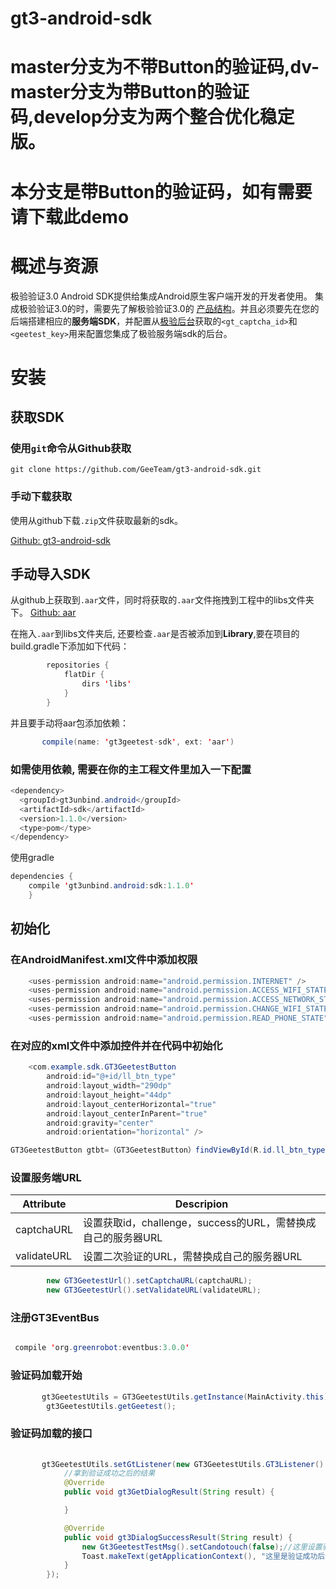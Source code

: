 # gt3-android-sdk
# master分支为不带Button的验证码,dv-master分支为带Button的验证码,develop分支为两个整合优化稳定版。
# 本分支是带Button的验证码，如有需要请下载此demo
# 概述与资源

极验验证3.0 Android SDK提供给集成Android原生客户端开发的开发者使用。
集成极验验证3.0的时，需要先了解极验验证3.0的 [产品结构](http://docs.geetest.com/install/overview/#产品结构)。并且必须要先在您的后端搭建相应的**服务端SDK**，并配置从[极验后台]()获取的`<gt_captcha_id>`和`<geetest_key>`用来配置您集成了极验服务端sdk的后台。

# 安装

## 获取SDK

### 使用`git`命令从Github获取

```
git clone https://github.com/GeeTeam/gt3-android-sdk.git
```

### 手动下载获取

使用从github下载`.zip`文件获取最新的sdk。

[Github: gt3-android-sdk](https://github.com/GeeTeam/gt3-android-sdk)

## 手动导入SDK
从github上获取到`.aar`文件，同时将获取的`.aar`文件拖拽到工程中的libs文件夹下。
[Github: aar](https://github.com/GeeTeam/gt3-android-sdk/tree/dv-master/app/libs)

在拖入`.aar`到libs文件夹后, 还要检查`.aar`是否被添加到**Library**,要在项目的build.gradle下添加如下代码：
```java
        repositories {
            flatDir {
                dirs 'libs'
            }
        }

```
并且要手动将aar包添加依赖：
```java
       compile(name: 'gt3geetest-sdk', ext: 'aar')

``` 

### 如需使用依赖, 需要在你的主工程文件里加入一下配置

```java
<dependency>
  <groupId>gt3unbind.android</groupId>
  <artifactId>sdk</artifactId>
  <version>1.1.0</version>
  <type>pom</type>
</dependency>
```
使用gradle

```java
dependencies {
	compile 'gt3unbind.android:sdk:1.1.0'
	}
``` 
## 初始化

### 在AndroidManifest.xml文件中添加权限
```java
    <uses-permission android:name="android.permission.INTERNET" />
    <uses-permission android:name="android.permission.ACCESS_WIFI_STATE" />
    <uses-permission android:name="android.permission.ACCESS_NETWORK_STATE" />
    <uses-permission android:name="android.permission.CHANGE_WIFI_STATE" />
    <uses-permission android:name="android.permission.READ_PHONE_STATE" />

```
### 在对应的xml文件中添加控件并在代码中初始化

```java
    <com.example.sdk.GT3GeetestButton
        android:id="@+id/ll_btn_type"
        android:layout_width="290dp"
        android:layout_height="44dp"
        android:layout_centerHorizontal="true"
        android:layout_centerInParent="true"
        android:gravity="center"
        android:orientation="horizontal" />

```
```java
GT3GeetestButton gtbt=（GT3GeetestButton）findViewById(R.id.ll_btn_type);
```

### 设置服务端URL

| Attribute | Descripion |
| ------ | ------ |
| captchaURL|设置获取id，challenge，success的URL，需替换成自己的服务器URL|
|validateURL|设置二次验证的URL，需替换成自己的服务器URL|

```java
        new GT3GeetestUrl().setCaptchaURL(captchaURL);
        new GT3GeetestUrl().setValidateURL(validateURL);

```
### 注册GT3EventBus


```java

 compile 'org.greenrobot:eventbus:3.0.0'
```
### 验证码加载开始
```java
       gt3GeetestUtils = GT3GeetestUtils.getInstance(MainActivity.this);
        gt3GeetestUtils.getGeetest();

```

### 验证码加载的接口


```java
  
       gt3GeetestUtils.setGtListener(new GT3GeetestUtils.GT3Listener() {
            //拿到验证成功之后的结果
            @Override
            public void gt3GetDialogResult(String result) {

            }

            @Override
            public void gt3DialogSuccessResult(String result) {
                new Gt3GeetestTestMsg().setCandotouch(false);//这里设置验证成功后是否可以关闭
                Toast.makeText(getApplicationContext(), "这里是验证成功后执行的操作", Toast.LENGTH_SHORT).show();
            }
        });

```
